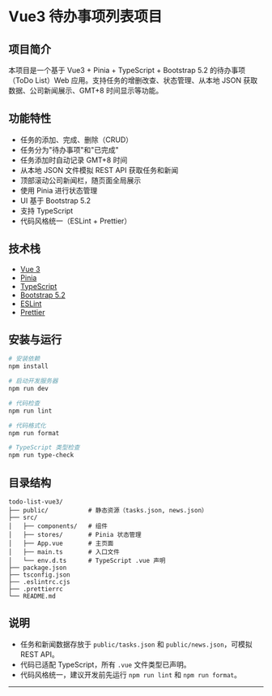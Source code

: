 # Vue3 待办事项列表项目

## 项目简介
本项目是一个基于 Vue3 + Pinia + TypeScript + Bootstrap 5.2 的待办事项（ToDo List）Web 应用。支持任务的增删改查、状态管理、从本地 JSON 获取数据、公司新闻展示、GMT+8 时间显示等功能。

## 功能特性
- 任务的添加、完成、删除（CRUD）
- 任务分为"待办事项"和"已完成"
- 任务添加时自动记录 GMT+8 时间
- 从本地 JSON 文件模拟 REST API 获取任务和新闻
- 顶部滚动公司新闻栏，随页面全局展示
- 使用 Pinia 进行状态管理
- UI 基于 Bootstrap 5.2
- 支持 TypeScript
- 代码风格统一（ESLint + Prettier）

## 技术栈
- [Vue 3](https://vuejs.org/)
- [Pinia](https://pinia.vuejs.org/)
- [TypeScript](https://www.typescriptlang.org/)
- [Bootstrap 5.2](https://getbootstrap.com/)
- [ESLint](https://eslint.org/)
- [Prettier](https://prettier.io/)

## 安装与运行
```bash
# 安装依赖
npm install

# 启动开发服务器
npm run dev

# 代码检查
npm run lint

# 代码格式化
npm run format

# TypeScript 类型检查
npm run type-check
```

## 目录结构
```
todo-list-vue3/
├── public/           # 静态资源（tasks.json, news.json）
├── src/
│   ├── components/   # 组件
│   ├── stores/       # Pinia 状态管理
│   ├── App.vue       # 主页面
│   ├── main.ts       # 入口文件
│   └── env.d.ts      # TypeScript .vue 声明
├── package.json
├── tsconfig.json
├── .eslintrc.cjs
├── .prettierrc
└── README.md
```

## 说明
- 任务和新闻数据存放于 `public/tasks.json` 和 `public/news.json`，可模拟 REST API。
- 代码已适配 TypeScript，所有 `.vue` 文件类型已声明。
- 代码风格统一，建议开发前先运行 `npm run lint` 和 `npm run format`。

---
